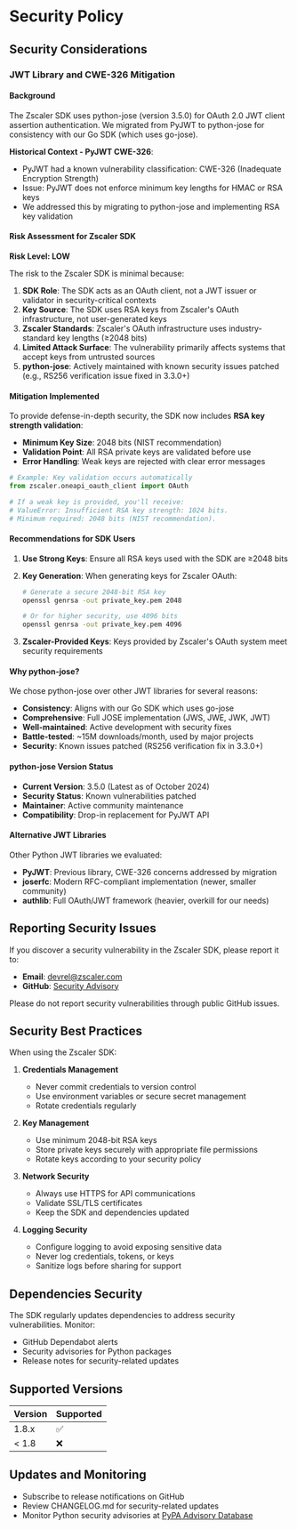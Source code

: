 # Security Policy

## Security Considerations

### JWT Library and CWE-326 Mitigation

#### Background

The Zscaler SDK uses python-jose (version 3.5.0) for OAuth 2.0 JWT client assertion authentication. We migrated from PyJWT to python-jose for consistency with our Go SDK (which uses go-jose).

**Historical Context - PyJWT CWE-326**:
- PyJWT had a known vulnerability classification: CWE-326 (Inadequate Encryption Strength)
- Issue: PyJWT does not enforce minimum key lengths for HMAC or RSA keys
- We addressed this by migrating to python-jose and implementing RSA key validation

#### Risk Assessment for Zscaler SDK

**Risk Level: LOW**

The risk to the Zscaler SDK is minimal because:

1. **SDK Role**: The SDK acts as an OAuth client, not a JWT issuer or validator in security-critical contexts
2. **Key Source**: The SDK uses RSA keys from Zscaler's OAuth infrastructure, not user-generated keys
3. **Zscaler Standards**: Zscaler's OAuth infrastructure uses industry-standard key lengths (≥2048 bits)
4. **Limited Attack Surface**: The vulnerability primarily affects systems that accept keys from untrusted sources
5. **python-jose**: Actively maintained with known security issues patched (e.g., RS256 verification issue fixed in 3.3.0+)

#### Mitigation Implemented

To provide defense-in-depth security, the SDK now includes **RSA key strength validation**:

- **Minimum Key Size**: 2048 bits (NIST recommendation)
- **Validation Point**: All RSA private keys are validated before use
- **Error Handling**: Weak keys are rejected with clear error messages

```python
# Example: Key validation occurs automatically
from zscaler.oneapi_oauth_client import OAuth

# If a weak key is provided, you'll receive:
# ValueError: Insufficient RSA key strength: 1024 bits. 
# Minimum required: 2048 bits (NIST recommendation).
```

#### Recommendations for SDK Users

1. **Use Strong Keys**: Ensure all RSA keys used with the SDK are ≥2048 bits
2. **Key Generation**: When generating keys for Zscaler OAuth:
   ```bash
   # Generate a secure 2048-bit RSA key
   openssl genrsa -out private_key.pem 2048
   
   # Or for higher security, use 4096 bits
   openssl genrsa -out private_key.pem 4096
   ```

3. **Zscaler-Provided Keys**: Keys provided by Zscaler's OAuth system meet security requirements

#### Why python-jose?

We chose python-jose over other JWT libraries for several reasons:

- **Consistency**: Aligns with our Go SDK which uses go-jose
- **Comprehensive**: Full JOSE implementation (JWS, JWE, JWK, JWT)
- **Well-maintained**: Active development with security fixes
- **Battle-tested**: ~15M downloads/month, used by major projects
- **Security**: Known issues patched (RS256 verification fix in 3.3.0+)

#### python-jose Version Status

- **Current Version**: 3.5.0 (Latest as of October 2024)
- **Security Status**: Known vulnerabilities patched
- **Maintainer**: Active community maintenance
- **Compatibility**: Drop-in replacement for PyJWT API

#### Alternative JWT Libraries

Other Python JWT libraries we evaluated:

- **PyJWT**: Previous library, CWE-326 concerns addressed by migration
- **joserfc**: Modern RFC-compliant implementation (newer, smaller community)
- **authlib**: Full OAuth/JWT framework (heavier, overkill for our needs)

## Reporting Security Issues

If you discover a security vulnerability in the Zscaler SDK, please report it to:

- **Email**: devrel@zscaler.com
- **GitHub**: [Security Advisory](https://github.com/zscaler/zscaler-sdk-python/security/advisories)

Please do not report security vulnerabilities through public GitHub issues.

## Security Best Practices

When using the Zscaler SDK:

1. **Credentials Management**
   - Never commit credentials to version control
   - Use environment variables or secure secret management
   - Rotate credentials regularly

2. **Key Management**
   - Use minimum 2048-bit RSA keys
   - Store private keys securely with appropriate file permissions
   - Rotate keys according to your security policy

3. **Network Security**
   - Always use HTTPS for API communications
   - Validate SSL/TLS certificates
   - Keep the SDK and dependencies updated

4. **Logging Security**
   - Configure logging to avoid exposing sensitive data
   - Never log credentials, tokens, or keys
   - Sanitize logs before sharing for support

## Dependencies Security

The SDK regularly updates dependencies to address security vulnerabilities. Monitor:

- GitHub Dependabot alerts
- Security advisories for Python packages
- Release notes for security-related updates

## Supported Versions

| Version | Supported          |
| ------- | ------------------ |
| 1.8.x   | :white_check_mark: |
| < 1.8   | :x:                |

## Updates and Monitoring

- Subscribe to release notifications on GitHub
- Review CHANGELOG.md for security-related updates
- Monitor Python security advisories at [PyPA Advisory Database](https://github.com/pypa/advisory-database)

